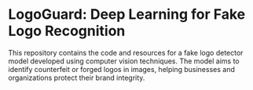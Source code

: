 # LogoGuard: Deep Learning for Fake Logo Recognition
 This repository contains the code and resources for a fake logo detector model developed using computer vision techniques. The model aims to identify counterfeit or forged logos in images, helping businesses and organizations protect their brand integrity.
